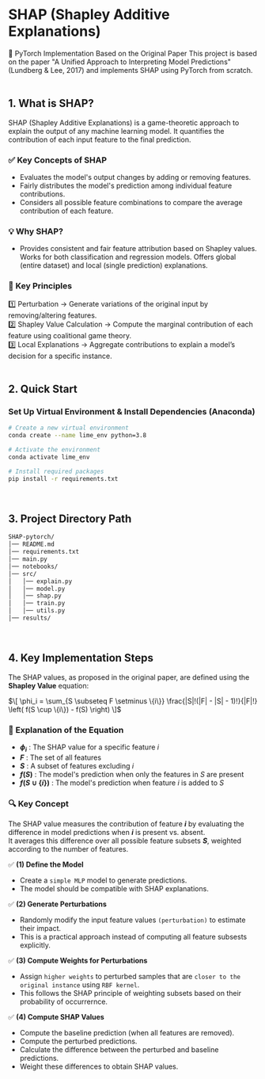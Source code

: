 # SHAP (Shapley Additive Explanations)
📢 PyTorch Implementation Based on the Original Paper
This project is based on the paper "A Unified Approach to Interpreting Model Predictions" (Lundberg & Lee, 2017)
and implements SHAP using PyTorch from scratch.
<br/>
<br/>
## 1. What is SHAP?
SHAP (Shapley Additive Explanations) is a game-theoretic approach to explain the output of any machine learning model.
It quantifies the contribution of each input feature to the final prediction.

### ✅ Key Concepts of SHAP
  - Evaluates the model's output changes by adding or removing features.
  - Fairly distributes the model's prediction among individual feature contributions.
  - Considers all possible feature combinations to compare the average contribution of each feature.

### 💡 Why SHAP? <br/>
- Provides consistent and fair feature attribution based on Shapley values. Works for both classification and regression models. Offers global (entire dataset) and local (single prediction) explanations.

### 🌟 Key Principles <br/>
1️⃣ Perturbation → Generate variations of the original input by removing/altering features.<br/>
2️⃣ Shapley Value Calculation → Compute the marginal contribution of each feature using coalitional game theory.<br/>
3️⃣ Local Explanations → Aggregate contributions to explain a model’s decision for a specific instance.
<br/>
<br/>
## 2. Quick Start
### **Set Up Virtual Environment & Install Dependencies (Anaconda)**
```bash
# Create a new virtual environment
conda create --name lime_env python=3.8

# Activate the environment
conda activate lime_env

# Install required packages
pip install -r requirements.txt
```
<br/>

## 3. Project Directory Path

```bash
SHAP-pytorch/
│── README.md                 
│── requirements.txt
│── main.py
│── notebooks/     
│── src/                      
│   │── explain.py
│   │── model.py          
│   │── shap.py
│   │── train.py                
│   │── utils.py              
│── results/
```
<br/>

## 4. Key Implementation Steps

The SHAP values, as proposed in the original paper, are defined using the **Shapley Value** equation:

$\[
\phi_i = \sum_{S \subseteq F \setminus \{i\}} \frac{|S|!(|F| - |S| - 1)!}{|F|!} \left( f(S \cup \{i\}) - f(S) \right)
\]$

### 📌 Explanation of the Equation

- **$\phi_i$** : The SHAP value for a specific feature $i$  
- **$F$** : The set of all features  
- **$S$** : A subset of features excluding $i$  
- **$f(S)$** : The model's prediction when only the features in $S$ are present  
- **$f(S \cup \{i\})$** : The model's prediction when feature $i$ is added to $S$  
  

### 🔍 Key Concept

The SHAP value measures the contribution of feature **$i$** by evaluating the difference in model predictions when **$i$** is present vs. absent.  
It averages this difference over all possible feature subsets **$S$**, weighted according to the number of features.

✅ **(1) Define the Model**
  - Create a `simple MLP` model to generate predictions.
  - The model should be compatible with SHAP explanations.
    
✅ **(2) Generate Perturbations**
  - Randomly modify the input feature values `(perturbation)` to estimate their impact.
  - This is a practical approach instead of computing all feature subsests explicitly.

✅ **(3) Compute Weights for Perturbations**
  - Assign `higher weights` to perturbed samples that are `closer to the original instance` using `RBF kernel`.
  - This follows the SHAP principle of weighting subsets based on their probability of occurrernce.
    
✅ **(4) Compute SHAP Values**
  - Compute the baseline prediction (when all features are removed).
  - Compute the perturbed predictions.
  - Calculate the difference between the perturbed and baseline predictions.
  - Weight these differences to obtain SHAP values.
